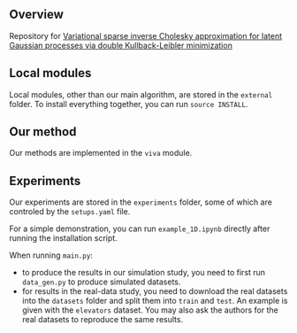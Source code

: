 ## Overview
Repository for [Variational sparse inverse Cholesky approximation for latent Gaussian processes via double Kullback-Leibler minimization](https://arxiv.org/abs/2301.13303)

## Local modules
Local modules, other than our main algorithm, are stored in the `external` folder. To install everything together, you can run `source INSTALL`.

## Our method 
Our methods are implemented in the `viva` module.

## Experiments 
Our experiments are stored in the `experiments` folder, some of which are controled by the `setups.yaml` file.

For a simple demonstration, you can run `example_1D.ipynb` directly after running the installation script. 

When running `main.py`:

  - to produce the results in our simulation study, you need to first run `data_gen.py` to produce simulated datasets. 
  - for results in the real-data study, you need to download the real datasets into the `datasets` folder and split them into `train` and `test`. An example is given with the `elevators` dataset. You may also ask the authors for the real datasets to reproduce the same results. 
